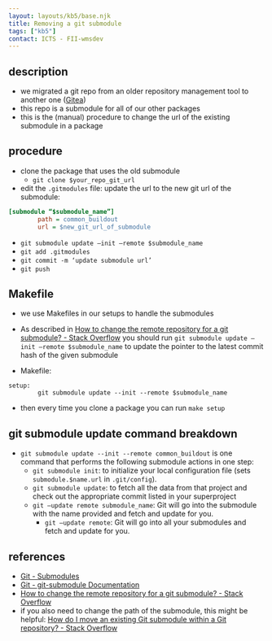```yaml
---
layout: layouts/kb5/base.njk
title: Removing a git submodule
tags: ["kb5"]
contact: ICTS - FII-wmsdev
---
```


## description

- we migrated a git repo from an older repository management tool to another one ([Gitea](https://gitea.io/))
- this repo is a submodule for all of our other packages
- this is the (manual) procedure to change the url of the existing submodule in a package

## procedure

- clone the package that uses the old submodule
  - `git clone $your_repo_git_url`
- edit the `.gitmodules` file: update the url to the new git url of the submodule:

```cfg
[submodule “$submodule_name”]
        path = common_buildout
        url = $new_git_url_of_submodule
```

- `git submodule update —init —remote $submodule_name`
- `git add .gitmodules`
- `git commit -m ‘update submodule url’`
- `git push`

## Makefile

- we use Makefiles in our setups to handle the submodules
- As described in [How to change the remote repository for a git submodule? - Stack Overflow](https://stackoverflow.com/questions/913701/how-to-change-the-remote-repository-for-a-git-submodule)
  you should run
  `git submodule update —init —remote $submodule_name`
  to update the pointer to the latest commit hash of the given submodule

- Makefile:

```make
setup:
        git submodule update --init --remote $submodule_name
```

- then every time you clone a package you can run `make setup`

## git submodule update command breakdown

- `git submodule update --init --remote common_buildout` is one command that performs the following submodule actions in one step:
  - `git submodule init`: to initialize your local configuration file (sets `submodule.$name.url` in `.git/config`).
  - `git submodule update`: to fetch all the data from that project and check out the appropriate commit listed in your superproject
  - `git —update remote submodule_name`: Git will go into the submodule with the name provided and fetch and update for you.
    - `git —update remote`: Git will go into all your submodules and fetch and update for you.

## references

- [Git - Submodules](https://git-scm.com/book/en/v2/Git-Tools-Submodules)
- [Git - git-submodule Documentation](https://git-scm.com/docs/git-submodule)
- [How to change the remote repository for a git submodule? - Stack Overflow](https://stackoverflow.com/questions/913701/how-to-change-the-remote-repository-for-a-git-submodule)
- if you also need to change the path of the submodule, this might be helpful: [How do I move an existing Git submodule within a Git repository? - Stack Overflow](https://stackoverflow.com/questions/4604486/how-do-i-move-an-existing-git-submodule-within-a-git-repository)
